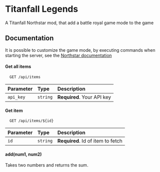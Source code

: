 
# Titanfall Legends

A Titanfall Northstar mod, that add a battle royal game mode to the game


## Documentation

It is possible to customize the game mode, by executing commands when starting the server, see the [Northstar documentation](https://r2northstar.gitbook.io/r2northstar-wiki/hosting-a-server-with-northstar/dedicated-server#playlist-overrides)

#### Get all items

```http
  GET /api/items
```

| Parameter | Type     | Description                |
| :-------- | :------- | :------------------------- |
| `api_key` | `string` | **Required**. Your API key |

#### Get item

```http
  GET /api/items/${id}
```

| Parameter | Type     | Description                       |
| :-------- | :------- | :-------------------------------- |
| `id`      | `string` | **Required**. Id of item to fetch |

#### add(num1, num2)

Takes two numbers and returns the sum.